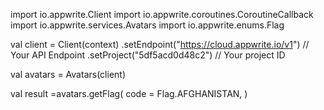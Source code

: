 import io.appwrite.Client
import io.appwrite.coroutines.CoroutineCallback
import io.appwrite.services.Avatars
import io.appwrite.enums.Flag

val client = Client(context)
    .setEndpoint("https://cloud.appwrite.io/v1") // Your API Endpoint
    .setProject("5df5acd0d48c2") // Your project ID

val avatars = Avatars(client)

val result =avatars.getFlag(
    code = Flag.AFGHANISTAN,
)